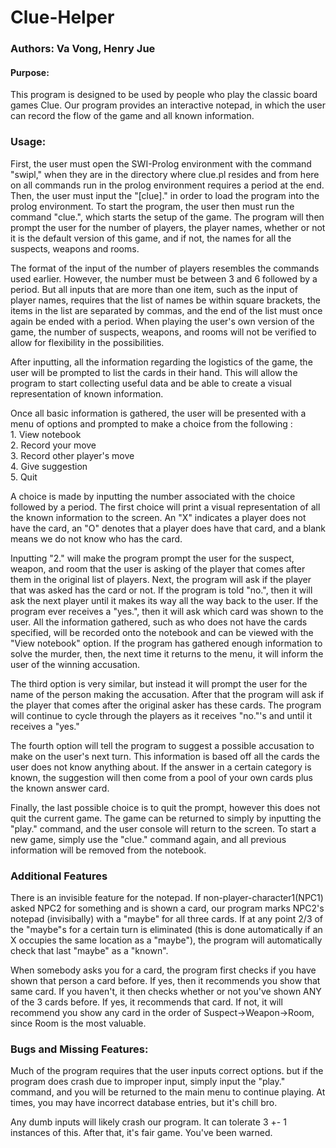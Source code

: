 # Clue-Helper

### Authors: Va Vong, Henry Jue  

#### Purpose:
This program is designed to be used by people who play the classic board games Clue. Our program provides an interactive notepad, in which the user can record the flow of the game and all known information.  
  
### Usage:
First, the user must open the SWI-Prolog environment with the command "swipl," when they are in the directory where clue.pl resides and from here on all commands run in the prolog environment requires a period at the end. Then, the user must input the "[clue]." in order to load the program into the prolog environment. To start the program, the user then must run the command "clue.", which starts the setup of the game. The program will then prompt the user for the number of players, the player names, whether or not it is the default version of this game, and if not, the names for all the suspects, weapons and rooms.

The format of the input of the number of players resembles the commands used earlier. However, the number must be between 3 and 6 followed by a period. But all inputs that are more than one item, such as the input of player names, requires that the list of names be within square brackets, the items in the list are separated by commas, and the end of the list must once again be ended with a period. When playing the user's own version of the game, the number of suspects, weapons, and rooms will not be verified to allow for flexibility in the possibilities.   
    
After inputting, all the information regarding the logistics of the game, the user will be prompted to list the cards in their hand. This will allow the program to start collecting useful data and be able to create a visual representation of known information.  

Once all basic information is gathered, the user will be presented with a menu of options and prompted to make a choice from the following :  
        1. View notebook  
        2. Record your move  
        3. Record other player's move  
        4. Give suggestion  
        5. Quit  
        
A choice is made by inputting the number associated with the choice followed by a period. The first choice will print a visual representation of all the known information to the screen. An "X" indicates a player does not have the card, an "O" denotes that a player does have that card, and a blank means we do not know who has the card.  

Inputting "2." will make the program prompt the user for the suspect, weapon, and room that the user is asking of the player that comes after them in the original list of players. Next, the program will ask if the player that was asked has the card or not. If the program is told "no.", then it will ask the next player until it makes its way all the way back to the user. If the program ever receives a "yes.", then it will ask which card was shown to the user. All the information gathered, such as who does not have the cards specified, will be recorded onto the notebook and can be viewed with the "View notebook" option.  If the program has gathered enough information to solve the murder, then, the next time it returns to the menu, it will inform the user of the winning accusation.  

The third option is very similar, but instead it will prompt the user for the name of the person making the accusation. After that the program will ask if the player that comes after the original asker has these cards. The program will continue to cycle through the players as it receives "no."'s and until it receives a "yes."  

The fourth option will tell the program to suggest a possible accusation to make on the user's next turn. This information is based off all the cards the user does not know anything about. If the answer in a certain category is known, the suggestion will then come from a pool of your own cards plus the known answer card.

Finally, the last possible choice is to quit the prompt, however this does not quit the current game. The game can be returned to simply by inputting the "play." command, and the user console will return to the screen. To start a new game, simply use the "clue." command again, and all previous information will be removed from the notebook.  

### Additional Features
There is an invisible feature for the notepad. If non-player-character1(NPC1) asked NPC2 for something and is shown a card, our program marks NPC2's notepad (invisibally) with a "maybe" for all three cards. If at any point 2/3 of the "maybe"s for a certain turn is eliminated (this is done automatically if an X occupies the same location as a "maybe"), the program will automatically check that last "maybe" as a "known".      

When somebody asks you for a card, the program first checks if you have shown that person a card before. If yes, then it recommends you show that same card. If you haven't, it then checks whether or not you've shown ANY of the 3 cards before. If yes, it recommends that card. If not, it will recommend you show any card in the order of Suspect->Weapon->Room, since Room is the most valuable.  
  
### Bugs and Missing Features:
Much of the program requires that the user inputs correct options. but if the program does crash due to improper input, simply input the "play." command, and you will be returned to the main menu to continue playing. At times, you may have incorrect database entries, but it's chill bro.

Any dumb inputs will likely crash our program. It can tolerate 3 +- 1 instances of this. After that, it's fair game. You've been warned.
